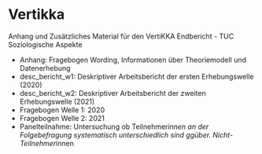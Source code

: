# Vertikka
Anhang und Zusätzliches Material für den VertiKKA Endbericht - TUC Soziologische Aspekte

- Anhang: Fragebogen Wording, Informationen über Theoriemodell und Datenerhebung
- desc_bericht_w1: Deskriptiver Arbeitsbericht der ersten Erhebungswelle (2020)
- desc_bericht_w2: Deskriptiver Arbeitsbericht der zweiten Erhebungswelle (2021)
- Fragebogen Welle 1: 2020
- Fragebogen Welle 2: 2021
- Panelteilnahme: Untersuchung ob Teilnehmer*innen an der Folgebefragung systematisch unterschiedlich sind ggüber. Nicht-Teilnehmer*innen

